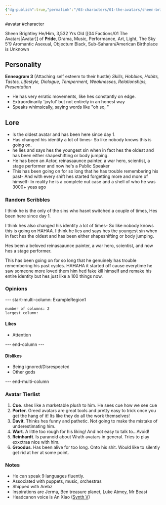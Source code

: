 ```yaml
---
{"dg-publish":true,"permalink":"/03-characters/01-the-avatars/sheen-brightley-pride/"}
---
```


#avatar #character

Sheen Brightley
He/Him, 
3,532 Yrs Old
[[04 Factions/01 The Avatars\|Avatar]] of **Pride**, Drama, Music, Performance, Art, Light, The Sky
5'9
Aromantic Asexual, Objectum
Black, Sub-Saharan/American
Birthplace is Unknown

## Personality
**Enneagram 3** (Attaching self esteem to their hustle)
*Skills, Hobbies, Habits, Tastes, Lifestyle, Dialogue, Temperment, Weaknesses, Relationships, Presentation*
- He has very erratic movements, like hes constantly on edge.
- Extraordinarily 'joyful' but not entirely in an honest way
- Speaks whimsically, saying words like "oh so, "

## Lore
- Is the oldest avatar and has been here since day 1. 
- Has changed his identity a lot of times- So like nobody knows this is going on.
- he lies and says hes the youngest sin when in fact hes the oldest and has been either shapeshifting or body jumping.
- He has been an Actor, reinasaaunce painter, a war hero, scientist,  a stage performer and now he's a Public Speaker
- This has been going on for so long that he has trouble remembering his past- And with every shift hes started forgetting more and more of himself- In reality he is a complete nut case and a shell of who he was 3000+ yeas ago

### Random Scribbles
I think he is the only of the sins who hasnt switched a couple of times, Hes been here since day 1. 

I think hes also changed his identity a lot of times- So like nobody knows this is going on HAHAA. I think he lies and says hes the youngest sin when in fact hes the oldest and has been either shapeshifting or body jumping.

Hes been a beloved reinasaaunce painter, a war hero, scientist, and now hes a stage performer. 

This has been going on for so long that he genuinely has trouble remembering his past cycles. HAHAHA it started off cause everytime he saw someone more loved them him hed fake kill himself and remake his entire identity but hes just like a 100 things now.


### Opinions
--- start-multi-column: ExampleRegion1  
```column-settings  
number of columns: 2  
largest column:   
```

#### Likes
- Attention

--- end-column ---

#### Dislikes
- Being ignored/Disrespected
- Other gods

--- end-multi-column

### Avatar Tierlist

1. **Cue**. shes like a marketable plush to him. He sees cue how we see cue
2. **Porter**. Greed avatars are great tools and pretty easy to trick once you get the hang of it! Its like they do all the work themselves!
4. **Davit**. Thinks hes funny and pathetic. Not going to make the mistake of underestimating him.
5. **Wart**. A little too rough for his liking! And not easy to talk to...Avoid!
6. **Reinhardt**. Is paranoid about Wrath avatars in general. Tries to play exxxtraa nice with him.
7. **Groodus**. Has been alive for too long. Onto his shit. Would like to silently get rid at her at some point.

### Notes
- He can speak 9 languages fluently.
- Associated with puppets, music, orchestras
- Shipped with Arebz 
- Inspirations are Jerma, Ben treasure planet, Luke Atmey, Mr Beast
- Headcanon voice is An Xiao ([Synth V](https://youtu.be/3XuPGt4AKgc))